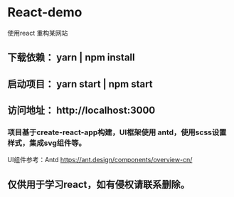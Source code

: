 # React-demo
使用react 重构某网站
## 下载依赖： yarn  | npm install
## 启动项目： yarn start | npm start
## 访问地址：  http://localhost:3000

### 项目基于create-react-app构建，UI框架使用 antd，使用scss设置样式，集成svg组件等。
UI组件参考：Antd  https://ant.design/components/overview-cn/
## 仅供用于学习react，如有侵权请联系删除。
